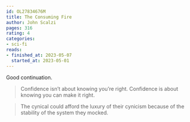 ```yaml
---
id: OL27834676M
title: The Consuming Fire
author: John Scalzi
pages: 316
rating: 4
categories:
- sci-fi
reads:
- finished_at: 2023-05-07
  started_at: 2023-05-01
---
```


Good continuation.

> Confidence isn’t about knowing you’re right. Confidence is about knowing you
> can make it right.

> The cynical could afford the luxury of their cynicism because of the
> stability of the system they mocked.
